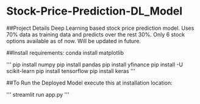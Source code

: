 # Stock-Price-Prediction-DL_Model

##Project Details
Deep Learning based stock price prediction model. Uses 70% data as training data and predicts over the rest 30%. Only 6 stock options available as of now. Will be updated in future. 

##Install requirements:
conda install matplotlib

'''
pip install numpy
pip install pandas
pip install yfinance
pip install -U scikit-learn
pip install tensorflow
pip install keras
'''

##To Run the Deployed Model execute this at installation location:

'''
streamlit run app.py
'''
